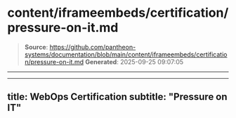 # content/iframeembeds/certification/pressure-on-it.md

> **Source**: https://github.com/pantheon-systems/documentation/blob/main/content/iframeembeds/certification/pressure-on-it.md
> **Generated**: 2025-09-25 09:07:05

---

---
title: WebOps Certification
subtitle: "Pressure on IT"
---

<Partial file="certification-guide/pressure-on-it.md" />
